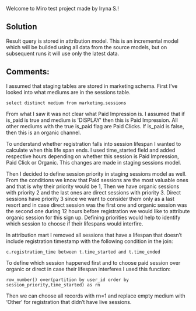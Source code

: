Welcome to Miro test project made by Iryna S.!

## Solution
Result query is stored in attribution model. This is an incremental model which will be builded using all data from the source models, but on subsequent runs it will use only the latest data.


## Comments:

I assumed that staging tables are stored in marketing schema. 
First I’ve looked into what mediums are in the sessions table.

```select distinct medium from marketing.sessions```

From what I saw it was not clear what Paid Impression is. I assumed that if is_paid is true and medium is 'DISPLAY' then this is Paid Impression. All other mediums with the true is_paid flag are Paid Clicks. If is_paid is false, then this is an organic channel.

To understand whether registration falls into session lifespan I wanted to calculate when this life span ends. I used time_started field and added respective hours depending on whether this session is Paid Impression, Paid Click or Organic. This changes are made in staging sessions model.

Then I decided to define session priority in staging sessions model as well.
From the conditions we know that Paid sessions are the most valuable ones and that is why their priority would be 1, Then we have organic sessions with priority 2 and the last ones are direct sessions with priority 3. Direct sessions have priority 3 since we want to consider them only as a last resort and in case direct session was the first one and organic session was the second one during 12 hours before registration we would like to attribute organic session for this sign up. Defining priorities would help to identify which session to choose if their lifespans would interfire.

In attribution mart I removed all sessions that have a lifespan that doesn’t include registration timestamp with the following condition in the join: 

```c.registration_time between t.time_started and t.time_ended```

To define which session happened first and to choose paid session over organic or direct in case their lifespan interferes I used this function: 

```row_number() over(partition by user_id order by session_priority,time_started) as rn```

Then we can choose all records with rn=1 and replace empty medium with ‘Other’ for registration that didn’t have live sessions.
